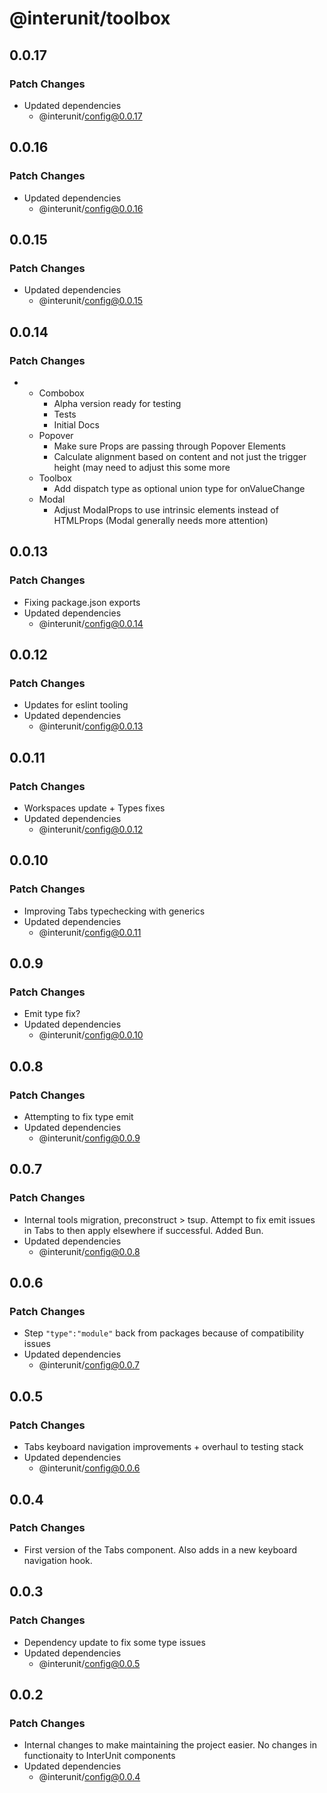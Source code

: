 # @interunit/toolbox

## 0.0.17

### Patch Changes

- Updated dependencies
  - @interunit/config@0.0.17

## 0.0.16

### Patch Changes

- Updated dependencies
  - @interunit/config@0.0.16

## 0.0.15

### Patch Changes

- Updated dependencies
  - @interunit/config@0.0.15

## 0.0.14

### Patch Changes

- - Combobox
    - Alpha version ready for testing
    - Tests
    - Initial Docs
  - Popover
    - Make sure Props are passing through Popover Elements
    - Calculate alignment based on content and not just the trigger height (may need to adjust this some more
  - Toolbox
    - Add dispatch type as optional union type for onValueChange
  - Modal
    - Adjust ModalProps to use intrinsic elements instead of HTMLProps (Modal generally needs more attention)

## 0.0.13

### Patch Changes

- Fixing package.json exports
- Updated dependencies
  - @interunit/config@0.0.14

## 0.0.12

### Patch Changes

- Updates for eslint tooling
- Updated dependencies
  - @interunit/config@0.0.13

## 0.0.11

### Patch Changes

- Workspaces update + Types fixes
- Updated dependencies
  - @interunit/config@0.0.12

## 0.0.10

### Patch Changes

- Improving Tabs typechecking with generics
- Updated dependencies
  - @interunit/config@0.0.11

## 0.0.9

### Patch Changes

- Emit type fix?
- Updated dependencies
  - @interunit/config@0.0.10

## 0.0.8

### Patch Changes

- Attempting to fix type emit
- Updated dependencies
  - @interunit/config@0.0.9

## 0.0.7

### Patch Changes

- Internal tools migration, preconstruct > tsup. Attempt to fix emit issues in Tabs to then apply elsewhere if successful. Added Bun.
- Updated dependencies
  - @interunit/config@0.0.8

## 0.0.6

### Patch Changes

- Step `"type":"module"` back from packages because of compatibility issues
- Updated dependencies
  - @interunit/config@0.0.7

## 0.0.5

### Patch Changes

- Tabs keyboard navigation improvements + overhaul to testing stack
- Updated dependencies
  - @interunit/config@0.0.6

## 0.0.4

### Patch Changes

- First version of the Tabs component. Also adds in a new keyboard navigation hook.

## 0.0.3

### Patch Changes

- Dependency update to fix some type issues
- Updated dependencies
  - @interunit/config@0.0.5

## 0.0.2

### Patch Changes

- Internal changes to make maintaining the project easier. No changes in functionaity to InterUnit components
- Updated dependencies
  - @interunit/config@0.0.4
